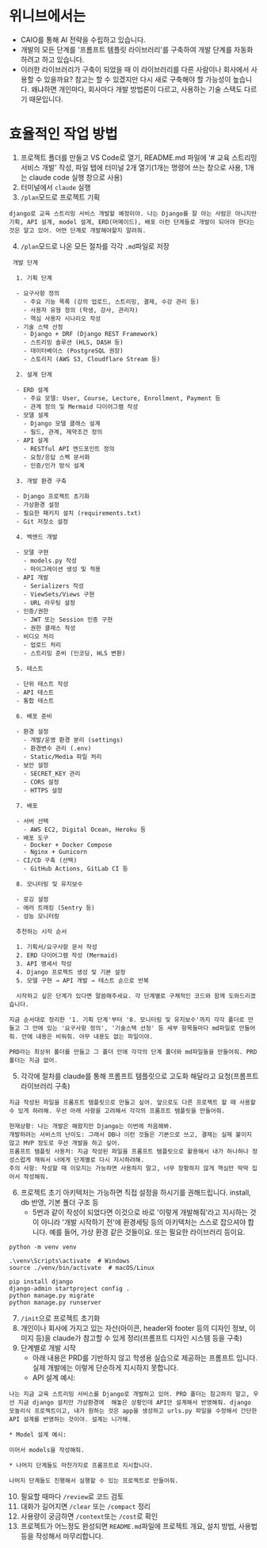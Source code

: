 # 위니브에서는

* CAIO를 통해 AI 전략을 수립하고 있습니다.
* 개발의 모든 단계를 '프롬프트 템플릿 라이브러리'를 구축하여 개발 단계를 자동화 하려고 하고 있습니다.
* 이러한 라이브러리가 구축이 되었을 때 이 라이브러리를 다른 사람이나 회사에서 사용할 수 있을까요? 참고는 할 수 있겠지만 다시 새로 구축해야 할 가능성이 높습니다. 왜냐하면 개인마다, 회사마다 개발 방법론이 다르고, 사용하는 기술 스택도 다르기 때문입니다.

# 효율적인 작업 방법

1. 프로젝트 폴더를 만들고 VS Code로 열기, README.md 파일에 '# 교육 스트리밍 서비스 개발' 작성, 파일 탭에 터미널 2개 열기(1개는 명령어 쓰는 창으로 사용, 1개는 claude code 실행 창으로 사용)
2. 터미널에서 `claude` 실행
3. `/plan`모드로 프로젝트 기획
```
django로 교육 스트리밍 서비스 개발할 예정이야. 나는 Django를 잘 아는 사람은 아니지만 기획, API 설계, model 설계, ERD(머메이드), 배포 이런 단계들로 개발이 되어야 한다는 것은 알고 있어. 어떤 단계로 개발해야할지 알려줘.
```
4. `/plan`모드로 나온 모든 절차를 각각 `.md`파일로 저장
```
 개발 단계

  1. 기획 단계

  - 요구사항 정의
    - 주요 기능 목록 (강의 업로드, 스트리밍, 결제, 수강 관리 등)
    - 사용자 유형 정의 (학생, 강사, 관리자)
    - 핵심 사용자 시나리오 작성
  - 기술 스택 선정
    - Django + DRF (Django REST Framework)
    - 스트리밍 솔루션 (HLS, DASH 등)
    - 데이터베이스 (PostgreSQL 권장)
    - 스토리지 (AWS S3, Cloudflare Stream 등)

  2. 설계 단계

  - ERD 설계
    - 주요 모델: User, Course, Lecture, Enrollment, Payment 등
    - 관계 정의 및 Mermaid 다이어그램 작성
  - 모델 설계
    - Django 모델 클래스 설계
    - 필드, 관계, 제약조건 정의
  - API 설계
    - RESTful API 엔드포인트 정의
    - 요청/응답 스펙 문서화
    - 인증/인가 방식 설계

  3. 개발 환경 구축

  - Django 프로젝트 초기화
  - 가상환경 설정
  - 필요한 패키지 설치 (requirements.txt)
  - Git 저장소 설정

  4. 백엔드 개발

  - 모델 구현
    - models.py 작성
    - 마이그레이션 생성 및 적용
  - API 개발
    - Serializers 작성
    - ViewSets/Views 구현
    - URL 라우팅 설정
  - 인증/권한
    - JWT 또는 Session 인증 구현
    - 권한 클래스 작성
  - 비디오 처리
    - 업로드 처리
    - 스트리밍 준비 (인코딩, HLS 변환)

  5. 테스트

  - 단위 테스트 작성
  - API 테스트
  - 통합 테스트

  6. 배포 준비

  - 환경 설정
    - 개발/운영 환경 분리 (settings)
    - 환경변수 관리 (.env)
    - Static/Media 파일 처리
  - 보안 설정
    - SECRET_KEY 관리
    - CORS 설정
    - HTTPS 설정

  7. 배포

  - 서버 선택
    - AWS EC2, Digital Ocean, Heroku 등
  - 배포 도구
    - Docker + Docker Compose
    - Nginx + Gunicorn
  - CI/CD 구축 (선택)
    - GitHub Actions, GitLab CI 등

  8. 모니터링 및 유지보수

  - 로깅 설정
  - 에러 트래킹 (Sentry 등)
  - 성능 모니터링

  추천하는 시작 순서

  1. 기획서/요구사항 문서 작성
  2. ERD 다이어그램 작성 (Mermaid)
  3. API 명세서 작성
  4. Django 프로젝트 생성 및 기본 설정
  5. 모델 구현 → API 개발 → 테스트 순으로 반복

  시작하고 싶은 단계가 있다면 말씀해주세요. 각 단계별로 구체적인 코드와 함께 도와드리겠습니다.
```

```
지금 순서대로 정리한 '1. 기획 단계'부터 '8. 모니터링 및 유지보수'까지 각각 폴더로 만들고 그 안에 있는 '요구사항 정의', '기술스택 선정' 등 세부 항목들마다 md파일로 만들어줘. 안에 내용은 비워줘. 아무 내용도 없는 파일이야.

PRD라는 최상위 폴더를 만들고 그 폴더 안에 각각의 단계 폴더와 md파일들을 만들어줘. PRD 폴더는 지금 없어.
```

5. 각각에 절차를 claude를 통해 프롬프트 템플릿으로 고도화 해달라고 요청(프롬프트 라이브러리 구축)
```
지금 작성된 파일을 프롬프트 템플릿으로 만들고 싶어. 앞으로도 다른 프로젝트 할 때 사용할 수 있게 하려해. 우선 아래 사항을 고려해서 각각의 프롬프트 템플릿을 만들어줘.

현재상황: 나는 개발은 해왔지만 Django는 이번에 처음해봐. 
개발하려는 서비스의 난이도: 그래서 DB나 이런 것들은 기본으로 쓰고, 결제는 실제 붙이지 않고 MVP 정도로 우선 개발을 하고 싶어. 
프롬프트 템플릿 사용처: 지금 작성된 파일을 프롬프트 템플릿으로 활용해서 내가 하나하나 정성스럽게 채워서 너에게 단계별로 다시 지시하려해.
주의 사항: 작성할 때 이모지는 가능하면 사용하지 말고, 너무 장황하지 않게 핵심만 딱딱 집어서 작성해줘.
```

6. 프로젝트 초기 아키텍처는 가능하면 직접 설정을 하시기를 권해드립니다. install, db 반영, 기본 폴더 구조 등
    * 5번과 같이 작성이 되었다면 이것으로 바로 '이렇게 개발해줘'라고 지시하는 것이 아니라 '개발 시작하기 전'에 환경세팅 등의 아키텍처는 스스로 잡으셔야 합니다. 예를 들어, 가상 환경 같은 것들이요. 또는 필요한 라이브러리 등이요.
```
python -m venv venv

.\venv\Scripts\activate  # Windows
source ./venv/bin/activate  # macOS/Linux

pip install django
django-admin startproject config .
python manage.py migrate
python manage.py runserver
```

7. `/init`으로 프로젝트 초기화
8. 개인이나 회사에 가지고 있는 자산(아이콘, header와 footer 등의 디자인 정보, 이미지 등)을 claude가 참고할 수 있게 정리(프롬프트 디자인 시스템 등을 구축)
9. 단계별로 개발 시작
    * 아래 내용은 PRD를 기반하지 않고 학생용 실습으로 제공하는 프롬프트 입니다. 실제 개발에는 이렇게 단순하게 지시하지 못합니다.
    * API 설계 예시:

```
나는 지금 교육 스트리밍 서비스를 Django로 개발하고 있어. PRD 폴더는 참고하지 말고, 우선 지금 django 설치만 가상환경에  해놓은 상황인데 API만 설계해서 반영해줘. django 모놀리식 프로젝트이고, 내가 원하는 것은 app을 생성하고 urls.py 파일을 수정해서 간단한 API 설계를 반영하는 것이야. 설계는 니가해.
```

    * Model 설계 예시:

```
이어서 models을 작성해줘.
```

    * 나머지 단계들도 마찬가지로 프롬프트로 지시합니다.
```
나머지 단계들도 진행해서 실행할 수 있는 프로젝트로 만들어줘.
```
10. 필요할 때마다 `/review`로 코드 검토
11. 대화가 길어지면 `/clear` 또는 `/compact` 정리
12. 사용량이 궁금하면 `/context`또는 `/cost`로 확인
13. 프로젝트가 어느정도 완성되면 `README.md`파일에 프로젝트 개요, 설치 방법, 사용법 등을 작성해서 마무리합니다.